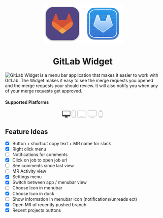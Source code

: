 <p align="center">
  <img src="GitLab/Assets.xcassets/AppIcon.appiconset/mac1024.png" height="128">
  <img src="GitLab/Assets.xcassets/AppIcon-Development.appiconset/icon_512x512@2x.png" height="128">
  <h1 align="center">GitLab Widget</h1>
</p>

![GitLab Widget](https://gitlab.com/beamgroup/gitlab-widget) is a menu bar application that makes it easier to work with GitLab. The Widget makes it easy to see the merge requests you opened and the merge requests your should review. It will also notify you when any of your merge requests get approved.

#### Supported Platforms
<p align="center">
  <img src="Images/macos-active.svg" height="24">
  <img src="Images/ios.svg" height="24">
  <img src="Images/ipados.svg" height="24">
  <img src="Images/tvos.svg" height="24">
  <img src="Images/watchos.svg" height="24">
</p>

## Feature Ideas
- [x] Button + shortcut copy text + MR name for slack
- [x] Right click menu
- [ ] Notifications for comments
- [x] Click on job to open job url
- [ ] See comments since last view
- [ ] MR Activity view
- [x] Settings menu
- [x] Switch between app / menubar view
- [ ] Choose Icon in menubar
- [x] Choose Icon in dock
- [ ] Show information in menubar icon (notifications/unreads ect)
- [x] Open MR of recently pushed branch
- [x] Recent projects buttons
